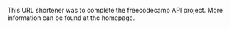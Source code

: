 This URL shortener was to complete the freecodecamp API project. More information can be found at the homepage.